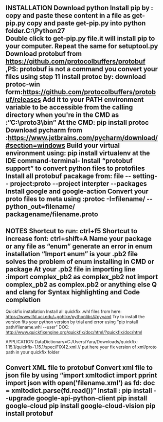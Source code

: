 INSTALLATION
Download python
Install pip by :    copy and paste these content in a file as get-pip.py
                        copy and paste get-pip.py into python folder.C:\Python27  
Double click to get-pip.py file.it will install pip to your computer. 
Repeat the same for setuptool.py
Download protobuf from https://github.com/protocolbuffers/protobuf ,PS: protobuf is not a command you convert your files using step 11
install protoc by:  download protoc-win form:https://github.com/protocolbuffers/protobuf/releases
Add it to your PATH environment variable to be accessible from the calling directory when you're in the CMD  as :”C:\proto3\bin”
At the CMD: pip install protoc 
Download pycharm from :https://www.jetbrains.com/pycharm/download/#section=windows
Build your virtual environment using: pip install virtualenv at the IDE command-terminal-
Install “protobuf support” to convert python files to protofiles
Install all protobuf pacakage from: file -- setting-- project:proto --project interpter --packages
Install google and google-action
Convert your proto files to meta using :protoc -I=filename/ --python_out=filename/ packagename/filename.proto
-------------------------------------------------------------------------------------------
NOTES
Shortcut to run: ctrl+f5 
Shortcut to increase font: ctrl+shift+A
Name your package or any file as “enum” generate an error in enum installation
“Import enum” is your .pb2 file solves the problem of enum installing in CMD or package 
At your .pb2 file in importing line :import  complex_pb2 as complex_pb2 not import  complex_pb2 as complex.pb2 or anything else
Q and clang for Syntax highlighting and Code completion
---------------------------------------------------------------------------------------------
Quickfix installation
Install all quickfix .whl files from here: https://www.lfd.uci.edu/~gohlke/pythonlibs/#pyyaml
Try to install the version fits your python version by trial and error using “pip install path/filename.whl --user”
DOC: http://www.quickfixengine.org/quickfix/doc/html/?quickfix/doc/html

APPLICATION
DataDictionary=C:/Users/Yara/Downloads/quickfix-1.15.1/quickfix-1.15.1/spec/FIX42.xml // put here your fix version of xml/proto path in your quickfix folder

Convert XML file to protobuf
Convert  xml file to json file by using “import xmltodict
import pprint
import json
with open('filename.xml') as fd:
   doc = xmltodict.parse(fd.read())”
Install : pip install --upgrade google-api-python-client
pip install google-cloud 
pip install google-cloud-vision
pip install protobuf
-------------------------------------------------------------------------------------------





